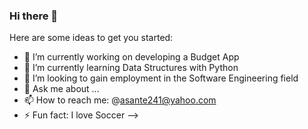 ### Hi there 👋


Here are some ideas to get you started:

- 🔭 I’m currently working on developing a Budget App
- 🌱 I’m currently learning Data Structures with Python
- 👯 I’m looking to gain employment in the Software Engineering field
- 💬 Ask me about ...
- 📫 How to reach me: @asante241@yahoo.com
- ⚡ Fun fact: I love Soccer
-->
